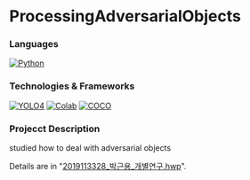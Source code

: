 # ProcessingAdversarialObjects
### Languages
[![Python](https://img.shields.io/badge/python-black?style=for-the-badge&logo=python)](https://github.com/parkgeounyoung/ProcessingAdversarialObjects)

### Technologies & Frameworks
[![YOLO4](https://img.shields.io/badge/yolo-black?style=for-the-badge&logo=yolo)](https://github.com/AlexeyAB/darknet)
[![Colab](https://img.shields.io/badge/Colab-black?style=for-the-badge&logo=Google-Colab)](https://colab.research.google.com/)
[![COCO](https://img.shields.io/badge/COCO-black?style=for-the-badge&logo=COCO)](https://cocodataset.org/#home)


### Projecct Description  
studied how to deal with adversarial objects  

Details are in "[2019113328_박근용_개별연구.hwp](https://github.com/parkgeounyoung/ProcessingAdversarialObjects/blob/main/2019113328_%EB%B0%95%EA%B7%BC%EC%9A%A9_%EA%B0%9C%EB%B3%84%EC%97%B0%EA%B5%AC.hwp)".
